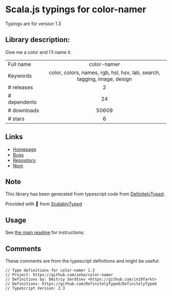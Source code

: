
# Scala.js typings for color-namer

Typings are for version 1.3

## Library description:
Give me a color and I'll name it.

|                    |                 |
| ------------------ | :-------------: |
| Full name          | color-namer |
| Keywords           | color, colors, names, rgb, hsl, hsv, lab, search, tagging, image, design |
| # releases         | 2 |
| # dependents       | 24 |
| # downloads        | 50609 |
| # stars            | 6 |

## Links
- [Homepage](https://github.com/zeke/color-namer#readme)
- [Bugs](https://github.com/zeke/color-namer/issues)
- [Repository](https://github.com/zeke/color-namer)
- [Npm](https://www.npmjs.com/package/color-namer)
    


## Note
This library has been generated from typescript code from [DefinitelyTyped](https://definitelytyped.org).

Provided with :purple_heart: from [ScalablyTyped](https://github.com/oyvindberg/ScalablyTyped)

## Usage
See [the main readme](../../readme.md) for instructions.

## Comments

These comments are from the typescript definitions and might be useful:
```
// Type definitions for color-namer 1.3
// Project: https://github.com/zeke/color-namer
// Definitions by: Dmitriy Serdtsev <https://github.com/in19farkt>
// Definitions: https://github.com/DefinitelyTyped/DefinitelyTyped
// TypeScript Version: 2.3

```

